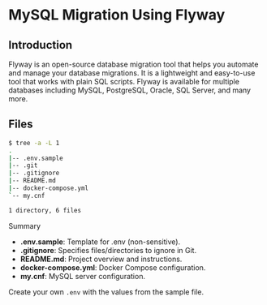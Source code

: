 # MySQL Migration Using Flyway

## Introduction

Flyway is an open-source database migration tool that helps you automate and manage your database migrations. It is a lightweight and easy-to-use tool that works with plain SQL scripts. Flyway is available for multiple databases including MySQL, PostgreSQL, Oracle, SQL Server, and many more.

## Files

```sh
$ tree -a -L 1
.
|-- .env.sample
|-- .git
|-- .gitignore
|-- README.md
|-- docker-compose.yml
`-- my.cnf

1 directory, 6 files
```

Summary

- **.env.sample**: Template for .env (non-sensitive).
- **.gitignore**: Specifies files/directories to ignore in Git.
- **README.md**: Project overview and instructions.
- **docker-compose.yml**: Docker Compose configuration.
- **my.cnf**: MySQL server configuration.

Create your own `.env` with the values from the sample file.
